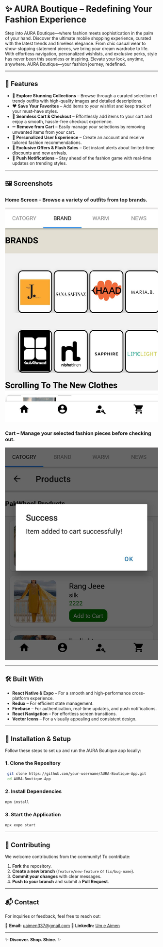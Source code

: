 # **✨ AURA Boutique – Redefining Your Fashion Experience**

Step into AURA Boutique—where fashion meets sophistication in the palm of your hand. Discover the ultimate mobile shopping experience, curated with the latest trends and timeless elegance. From chic casual wear to show-stopping statement pieces, we bring your dream wardrobe to life. With effortless navigation, personalized wishlists, and exclusive perks, style has never been this seamless or inspiring. Elevate your look, anytime, anywhere. AURA Boutique—your fashion journey, redefined. 

---

## **🚀 Features**

- 🌟 **Explore Stunning Collections** – Browse through a curated selection of trendy outfits with high-quality images and detailed descriptions.
- ❤️ **Save Your Favorites** – Add items to your wishlist and keep track of your must-have styles.
- 🛒 **Seamless Cart & Checkout** – Effortlessly add items to your cart and enjoy a smooth, hassle-free checkout experience.
- ➖ **Remove from Cart** – Easily manage your selections by removing unwanted items from your cart.
- 🔐 **Personalized User Experience** – Create an account and receive tailored fashion recommendations.
- 🚀 **Exclusive Offers & Flash Sales** – Get instant alerts about limited-time discounts and new arrivals.
- 🔔 **Push Notifications** – Stay ahead of the fashion game with real-time updates on trending styles.

---

## **🖼️ Screenshots**

### **Home Screen** – Browse a variety of outfits from top brands.  

![Home Screen](assets/HomeScreen.jpg)


### **Cart** – Manage your selected fashion pieces before checking out.  

![Cart](assets/AddtoCart.jpg)

---

## **🛠️ Built With**

- **React Native & Expo** – For a smooth and high-performance cross-platform experience.
- **Redux** – For efficient state management.
- **Firebase** – For authentication, real-time updates, and push notifications.
- **React Navigation** – For effortless screen transitions.
- **Vector Icons** – For a visually appealing and consistent design.

---

## **📲 Installation & Setup**

Follow these steps to set up and run the AURA Boutique app locally:

### **1. Clone the Repository**
```bash
 git clone https://github.com/your-username/AURA-Boutique-App.git
 cd AURA-Boutique-App
```

### **2. Install Dependencies**
```bash
npm install
```

### **3. Start the Application**
```bash
npx expo start
```

---

## **🤝 Contributing**

We welcome contributions from the community! To contribute:

1. **Fork** the repository.
2. **Create a new branch** (`feature/new-feature` or `fix/bug-name`).
3. **Commit your changes** with clear messages.
4. **Push to your branch** and submit a **Pull Request**.

---


## **📬 Contact**

For inquiries or feedback, feel free to reach out:

📧 **Email:**  uaimen337@gmail.com
💼 **LinkedIn:** [Um e Aimen](www.linkedin.com/in/um-e-aimen-823378245)  

---

✨ **Discover. Shop. Shine.** ✨
